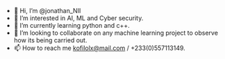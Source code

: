 - 👋 Hi, I’m @jonathan_NII
- 👀 I’m interested in AI, ML and Cyber security.
- 🌱 I’m currently learning python and c++.
- 💞️ I’m looking to collaborate on any machine learning project to observe how its being carried out.
- 📫 How to reach me kofilolx@mail.com / +233(0)557113149.

<!---
kofilolx/kofilolx is a ✨ special ✨ repository because its `README.md` (this file) appears on your GitHub profile.
You can click the Preview link to take a look at your changes.
--->
